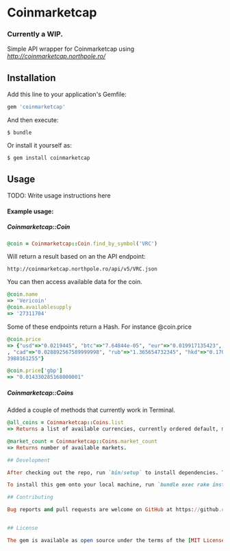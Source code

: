 # Coinmarketcap

### Currently a WIP.

Simple API wrapper for Coinmarketcap using *http://coinmarketcap.northpole.ro/*

## Installation

Add this line to your application's Gemfile:

```ruby
gem 'coinmarketcap'
```

And then execute:

    $ bundle

Or install it yourself as:

    $ gem install coinmarketcap

## Usage

TODO: Write usage instructions here

#### Example usage:

##### Coinmarketcap::Coin

```ruby
@coin = Coinmarketcap::Coin.find_by_symbol('VRC')
```
Will return a result based on an the API endpoint:

```url
http://coinmarketcap.northpole.ro/api/v5/VRC.json
```

You can then access available data for the coin.

```ruby
@coin.name
=> 'Vericoin'
@coin.availablesupply
=> '27311704'
```
Some of these endpoints return a Hash.
For instance @coin.price

```ruby
@coin.price
=> {"usd"=>"0.0219445", "btc"=>"7.64844e-05", "eur"=>"0.019917135423", "cny"=>"0.139330677735", "gbp"=>"0.014330285168000001"
, "cad"=>"0.028892567589999998", "rub"=>"1.365654732345", "hkd"=>"0.170069084998", "jpy"=>"2.6654535812999995", "aud"=>"0.030
3988161255"}

@coin.price['gbp']
=> "0.014330285168000001"
```

##### Coinmarketcap::Coins

Added a couple of methods that currently work in Terminal.

```ruby
@all_coins = Coinmarketcap::Coins.list
=> Returns a list of available currencies, currently ordered default, most recent coins first.

@market_count = Coinmarketcap::Coins.market_count
=> Returns number of available markets.

## Development

After checking out the repo, run `bin/setup` to install dependencies. Then, run `rake test` to run the tests. You can also run `bin/console` for an interactive prompt that will allow you to experiment.

To install this gem onto your local machine, run `bundle exec rake install`. To release a new version, update the version number in `version.rb`, and then run `bundle exec rake release`, which will create a git tag for the version, push git commits and tags, and push the `.gem` file to [rubygems.org](https://rubygems.org).

## Contributing

Bug reports and pull requests are welcome on GitHub at https://github.com/[USERNAME]/coinmarketcap.


## License

The gem is available as open source under the terms of the [MIT License](http://opensource.org/licenses/MIT).

